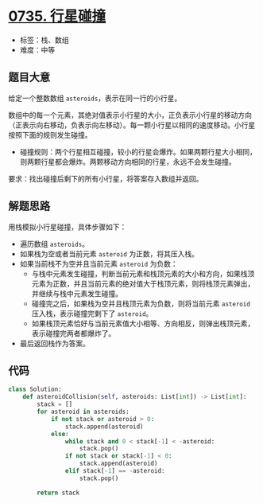 # [0735. 行星碰撞](https://leetcode.cn/problems/asteroid-collision/)

- 标签：栈、数组
- 难度：中等

## 题目大意

给定一个整数数组 `asteroids`，表示在同一行的小行星。

数组中的每一个元素，其绝对值表示小行星的大小，正负表示小行星的移动方向（正表示向右移动，负表示向左移动）。每一颗小行星以相同的速度移动。小行星按照下面的规则发生碰撞。

-  碰撞规则：两个行星相互碰撞，较小的行星会爆炸。如果两颗行星大小相同，则两颗行星都会爆炸。两颗移动方向相同的行星，永远不会发生碰撞。

要求：找出碰撞后剩下的所有小行星，将答案存入数组并返回。

## 解题思路

用栈模拟小行星碰撞，具体步骤如下：

- 遍历数组 `asteroids`。
- 如果栈为空或者当前元素 `asteroid` 为正数，将其压入栈。
- 如果当前栈不为空并且当前元素 `asteroid` 为负数：
  - 与栈中元素发生碰撞，判断当前元素和栈顶元素的大小和方向，如果栈顶元素为正数，并且当前元素的绝对值大于栈顶元素，则将栈顶元素弹出，并继续与栈中元素发生碰撞。
  - 碰撞完之后，如果栈为空并且栈顶元素为负数，则将当前元素 `asteroid` 压入栈，表示碰撞完剩下了 `asteroid`。
  - 如果栈顶元素恰好与当前元素值大小相等、方向相反，则弹出栈顶元素，表示碰撞完两者都爆炸了。
- 最后返回栈作为答案。

## 代码

```python
class Solution:
    def asteroidCollision(self, asteroids: List[int]) -> List[int]:
        stack = []
        for asteroid in asteroids:
            if not stack or asteroid > 0:
                stack.append(asteroid)
            else:
                while stack and 0 < stack[-1] < -asteroid:
                    stack.pop()
                if not stack or stack[-1] < 0:
                    stack.append(asteroid)
                elif stack[-1] == -asteroid:
                    stack.pop()

        return stack
```

